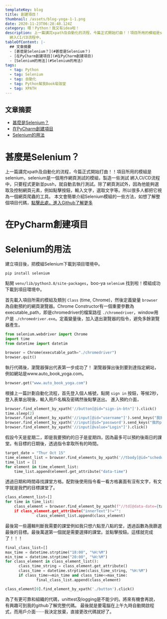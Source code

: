 ```yaml
---
templateKey: blog
title: 創建項目！
thumbnail: /assets/blog-yoga-1-1.png
date: 2020-11-23T06:28:48.124Z
category: 喂！Python！我又有idea啦！
description: 上一篇講完xpath及自動化的流程，今篇正式開始打曲！！項目所用的模組是selenium，selenium是一個用作網頁測試的模組，製造一些測試
  綁入CI/CD流程中，
tableOfContent: |-
  ## 文章摘要
  - [甚麼是Selenium？](#甚麼是Selenium？)
  - [在PyCharm創建項目](#在PyCharm創建項目)
  - [Selenium的用法](#Selenium的用法)
tags:
  - tag: Python
  - tag: Selenium
  - tag: 自動化
  - tag: Python幫我Book瑜珈堂
  - tag: XPATH
---
```

## 文章摘要

* [甚麼是Selenium？](#甚麼是Selenium？)
* [在PyCharm創建項目](#在PyCharm創建項目)
* [Selenium的用法](#Selenium的用法)

# 甚麼是Selenium？

上一篇講完xpath及自動化的流程，今篇正式開始打曲！！項目所用的模組是selenium，selenium是一個用作網頁測試的模組，製造一些測試 綁入CI/CD流程中，只要程式更新並push，就自動去執行測試。除了網頁測試外，因為他能夠選取及控制網頁元素，例如點擊按鈕，輸入文字，選取文字等。所以很多人都把它視為一個網頁爬蟲的工具。 本文會簡單介紹Selenium模組的一些方法，如想了解整個項目代碼，[點擊此處，進入Github了解更多](https://github.com/15077693d/yoga-booking) 

# 在PyCharm創建項目

# Selenium的用法

建立項目後，把模組Selenium下載到項目環境中。 

```
pip install selenium
```

點開 `venv/lib/python3.8/site-packages`，boo-ya `selenium` 找到啦！模組成功下載到項目環境中。

首先載入項目所需的模組及類別 `Class` (time, Chrome)，然後定義變量 `browser` 為自動預約的網頁瀏覽器。Chrome Constructor有一個重要參數為executable_path，即是chromedriver的檔案路徑 `./chromedriver`，window用户是 `./chromedriver.exe`。定義變量後，加入退出瀏覽器的指令，避免多餘瀏覽器產生。

```python
from selenium.webdriver import Chrome
import time
from datetime import datetim

browser = Chrome(executable_path="./chromedriver")
browser.quit()
```

執行代碼後，瀏覽器彈出代表第一步成功了！ 瀏覽器彈出後到要到達指定網站，例如網站是www.auto_book_yoga.com。 

```python
browser.get("www.auto_book_yoga.com")
```

根據上一篇計劃自動化流程，首先登入個人帳號，點開 `sign in` 按鈕，等候2秒，登入表單出現後，輸入用戶名稱及密碼然後點擊送出。 進入預約介面，

```python
browser.find_element_by_xpath('//button[@id="sign-in-btn"]').click()
time.sleep(2)
browser.find_element_by_xpath('//input[@id="username"]').send_keys("我的username")
browser.find_element_by_xpath('//input[@id="password').send_keys("我的password")
browser.find_element_by_xpath('//input[@value="Login"]').click()
```

假設今天是星期二，即是我要預約的日子是星期四，因為最多可以預約後兩日的課堂。有目標的日期後，透過指令拿取所有的時間。

```python
target_date = "Thur Oct 15"
time_element_list = browser.find_elements_by_xpath('//tbody[@id="schedule-list"]/tr') 
time_list = [] 
for element in time_element_list: 
    time_list.append(element.get_attribute("data-time")
```

透過日期和時間尋找課堂方格。配對後使用指令看一看方格裏面有沒有文字，有文字就是我們的目標課堂了。 

```python
class_element_list=[]
for time in time_list:
    class_element = browser.find_element_by_xpath(f"//td[@data-date={target_date} and @data-time={time}])
    if class_element.get_attribute("innerText")!="":
              class_element_list.append(class_element)
```

最後寫一些邏輯判斷我需要的課堂例如我只想六點至八點的堂，透過函數為我篩選最後的目標。最後萬選第一個就是需要選擇的課堂。並點擊按鈕。這樣就完成了！！！ 

```python
final_class_list=[]
max_time = datetime.strptime("18:00", "%H:%M")
min_time = datetime.strptime("20:00", "%H:%M")
for class_element in class_element_list():
      class_time_string = class_element.get_attribute()
      class_time = datetime.strptime(class_time_string, "%H:%M")
      if class_time>=min_time and class_time<=max_time:
              final_class_list.append(class_element)

class_element[0].find_element_by_xpath('./button').click()
```

為了有更可靠和組織的代碼，unittest及logging是不能少的。將來有機會再說，有興趣可到我的github了解完整代碼。 最後就是要電腦在上午九時自動開啟程式，而用戶介面⋯⋯我決定放棄，直接更改代碼就好了。